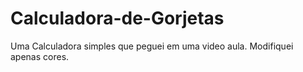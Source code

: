 # Calculadora-de-Gorjetas

Uma Calculadora simples que peguei em uma video aula.
Modifiquei apenas cores.
